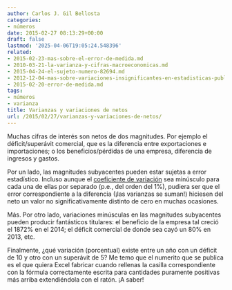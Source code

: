 ```yaml
---
author: Carlos J. Gil Bellosta
categories:
- números
date: 2015-02-27 08:13:29+00:00
draft: false
lastmod: '2025-04-06T19:05:24.548396'
related:
- 2015-02-23-mas-sobre-el-error-de-medida.md
- 2010-03-21-la-varianza-y-cifras-macroeconomicas.md
- 2015-04-24-el-sujeto-numero-82694.md
- 2012-12-04-mas-sobre-variaciones-insignificantes-en-estadisticas-publicas.md
- 2015-02-20-error-de-medida.md
tags:
- números
- varianza
title: Varianzas y variaciones de netos
url: /2015/02/27/varianzas-y-variaciones-de-netos/
---
```


Muchas cifras de interés son netos de dos magnitudes. Por ejemplo el déficit/superávit comercial, que es la diferencia entre exportaciones e importaciones; o los beneficios/pérdidas de una empresa, diferencia de ingresos y gastos.

Por un lado, las magnitudes subyacentes pueden estar sujetas a error estadístico. Incluso aunque el [coeficiente de variación](http://es.wikipedia.org/wiki/Coeficiente_de_variaci%C3%B3n) sea minúsculo para cada una de ellas por separado (p.e., del orden del 1%), pudiera ser que el error correspondiente a la diferencia (¡las varianzas se suman!) hiciesen del neto un valor no significativamente distinto de cero en muchas ocasiones.

Más. Por otro lado, variaciones minúsculas en las magnitudes subyacentes pueden producir fantásticos titulares: el beneficio de la empresa tal creció el 1872% en el 2014; el déficit comercial de donde sea cayó un 80% en 2013, etc.

Finalmente, ¿qué variación (porcentual) existe entre un año con un déficit de 10 y otro con un superávit de 5? Me temo que el numerito que se publica es el que quiera Excel fabricar cuando rellenas la casilla correspondiente con la fórmula correctamente escrita para cantidades puramente positivas más arriba extendiéndola con el ratón. ¡A saber!